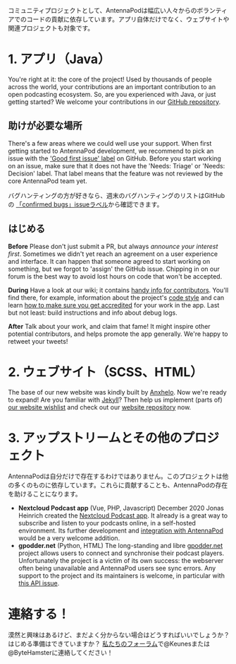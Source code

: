 コミュニティプロジェクトとして、AntennaPodは幅広い人々からのボランティアでのコードの貢献に依存しています。アプリ自体だけでなく、ウェブサイトや関連プロジェクトも対象です。

# 1. アプリ（Java）

You're right at it: the core of the project! Used by thousands of people across the world, your contributions are an important contribution to an open podcasting ecosystem. So, are you experienced with Java, or just getting started? We welcome your contributions in our [GitHub repository](https://github.com/AntennaPod/AntennaPod).

## 助けが必要な場所

There's a few areas where we could well use your support. When first getting started to AntennaPod development, we recommend to pick an issue with the ['Good first issue' label](https://github.com/AntennaPod/AntennaPod/labels/Good%20first%20issue) on GitHub. Before you start working on an issue, make sure that it does not have the 'Needs: Triage' or 'Needs: Decision' label. That label means that the feature was not reviewed by the core AntennaPod team yet.

バグハンティングの方が好きなら、週末のバグハンティングのリストはGitHubの [「confirmed bugs」issueラベル](https://github.com/AntennaPod/AntennaPod/labels/Type%3A%20Confirmed%20bug)から確認できます。

## はじめる

**Before** Please don't just submit a PR, but always *announce your interest first*. Sometimes we didn't yet reach an agreement on a user experience and interface. It can happen that someone agreed to start working on something, but we forgot to 'assign' the GitHub issue. Chipping in on our forum is the best way to avoid lost hours on code that won't be accepted.

**During** Have a look at our wiki; it contains [handy info for contributors](https://github.com/AntennaPod/AntennaPod/wiki). You'll find there, for example, information about the project's [code style](https://github.com/AntennaPod/AntennaPod/wiki/Code-style) and can learn [how to make sure you get accredited](https://github.com/AntennaPod/AntennaPod/wiki/Getting-accredited-on-the-Contributors-page) for your work in the app. Last but not least: build instructions and info about debug logs.

**After** Talk about your work, and claim that fame! It might inspire other potential contributors, and helps promote the app generally. We're happy to retweet your tweets!

# 2. ウェブサイト（SCSS、HTML）

The base of our new website was kindly built by [Anxhelo](https://lushka.al). Now we're ready to expand! Are you familiar with [Jekyll](https://jekyllrb.com/)? Then help us implement (parts of) [our website wishlist](https://forum.antennapod.org/t/sitemap-for-the-new-website/240) and check out our [website repository](https://github.com/AntennaPod/antennapod.github.io) now.

# 3. アップストリームとその他のプロジェクト

AntennaPodは自分だけで存在するわけではありません。このプロジェクトは他の多くのものに依存しています。これらに貢献することも、AntennaPodの存在を助けることになります。

* **Nextcloud Podcast app** (Vue, PHP, Javascript) December 2020 Jonas Heinrich created the [Nextcloud Podcast app](https://apps.nextcloud.com/apps/podcast). It already is a great way to subscribe and listen to your podcasts online, in a self-hosted environment. Its further development and [integration with AntennaPod](https://git.project-insanity.org/onny/nextcloud-app-podcast/-/issues/103) would be a very welcome addition.
* **gpodder.net** (Python, HTML) The long-standing and libre [gpodder.net](https://gpodder.net/) project allows users to connect and synchronise their podcast players. Unfortunately the project is a victim of its own success: the webserver often being unavailable and AntennaPod users see sync errors. Any support to the project and its maintainers is welcome, in particular with [this API issue](https://github.com/gpodder/mygpo/issues/128).

# 連絡する！

漠然と興味はあるけど、まだよく分からない場合はどうすればいいでしょうか？ はじめる準備はできていますか？ [私たちのフォーラム](https://forum.antennapod.org)で@Keunesまたは@ByteHamsterに連絡してください！
